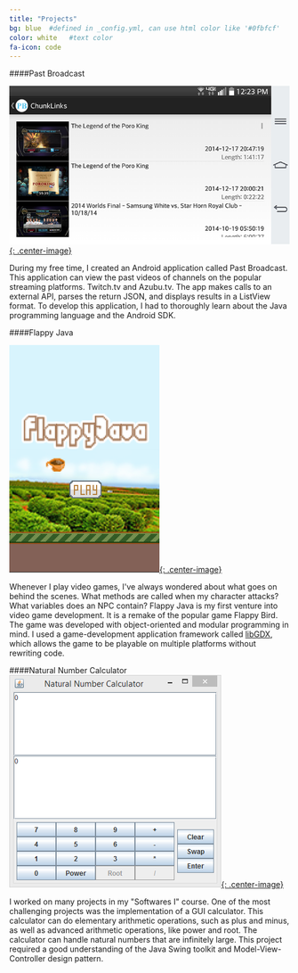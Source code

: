 ```yaml
---
title: "Projects"
bg: blue  #defined in _config.yml, can use html color like '#0fbfcf'
color: white   #text color
fa-icon: code
---
```

####Past Broadcast

[![Past Broadcast](/img/pastbroadcast.png){: .center-image}](https://github.com/tryceo/PastBroadcast)

During my free time, I created an Android application called Past Broadcast. This application can view the past videos of channels on the popular streaming platforms. Twitch.tv and Azubu.tv. The app makes calls to an external API, parses the return JSON, and displays results in a ListView format. To develop this application, I had to thoroughly learn about the Java programming language and the Android SDK.

####Flappy Java

[![Flappy Java](/img/flappyjava.PNG){: .center-image}](https://github.com/tryceo/FlappyJava)

Whenever I play video games, I've always wondered about what goes on behind the scenes. What methods are called when my character attacks? What variables does an NPC contain? Flappy Java is my first venture into video game development. It is a remake of the popular game Flappy Bird. The game was developed with object-oriented and modular programming in mind. I used a game-development application framework called [libGDX](http://libgdx.badlogicgames.com/), which allows the game to be playable on multiple platforms without rewriting code.

####Natural Number Calculator
[![Natural Number Calculator](/img/naturalnumber.png){: .center-image}](https://github.com/tryceo/NaturalNumberCalculator)

I worked on many projects in my "Softwares I" course. One of the most challenging projects was the implementation of a GUI calculator. This calculator can do elementary arithmetic operations, such as plus and minus, as well as advanced arithmetic operations, like power and root. The calculator can handle natural numbers that are infinitely large. This project required a good understanding of the Java Swing toolkit and Model-View-Controller design pattern.


